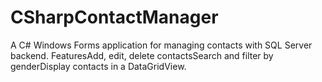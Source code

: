 # CSharpContactManager
A C# Windows Forms application for managing contacts with SQL Server backend.
FeaturesAdd, edit, delete contactsSearch and filter by genderDisplay contacts in a DataGridView.
